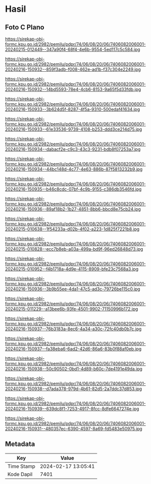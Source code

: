 # Hasil

## Foto C Plano

https://sirekap-obj-formc.kpu.go.id/2982/pemilu/pdpr/74/06/08/20/06/7406082006001-20240215-012449--347a90f4-68f4-4e6b-9554-5ed117c5c584.jpg

https://sirekap-obj-formc.kpu.go.id/2982/pemilu/pdpr/74/06/08/20/06/7406082006001-20240216-150932--859f3adb-f008-462e-ad1b-f37c304e2249.jpg

https://sirekap-obj-formc.kpu.go.id/2982/pemilu/pdpr/74/06/08/20/06/7406082006001-20240216-150932--14bd5593-78e4-4cb6-8153-9a65f5d33fdb.jpg

https://sirekap-obj-formc.kpu.go.id/2982/pemilu/pdpr/74/06/08/20/06/7406082006001-20240216-150933--3b624d5f-8287-4f5a-9310-500edaf41634.jpg

https://sirekap-obj-formc.kpu.go.id/2982/pemilu/pdpr/74/06/08/20/06/7406082006001-20240216-150933--61e33536-9739-4108-b253-ddd3ce214d75.jpg

https://sirekap-obj-formc.kpu.go.id/2982/pemilu/pdpr/74/06/08/20/06/7406082006001-20240216-150934--dabacf2e-c9c3-43c3-9231-bdb8f07253a7.jpg

https://sirekap-obj-formc.kpu.go.id/2982/pemilu/pdpr/74/06/08/20/06/7406082006001-20240216-150934--44bc148d-4c77-4e63-886b-87f5813232b9.jpg

https://sirekap-obj-formc.kpu.go.id/2982/pemilu/pdpr/74/06/08/20/06/7406082006001-20240216-150935--b46c8cdc-07bf-4c9b-9155-c386db3546fd.jpg

https://sirekap-obj-formc.kpu.go.id/2982/pemilu/pdpr/74/06/08/20/06/7406082006001-20240216-150936--89af18b2-1b27-4851-8bb6-bbcd8e75cb24.jpg

https://sirekap-obj-formc.kpu.go.id/2982/pemilu/pdpr/74/06/08/20/06/7406082006001-20240215-010638--1f54233a-d02b-4f02-a223-1d825f7221b8.jpg

https://sirekap-obj-formc.kpu.go.id/2982/pemilu/pdpr/74/06/08/20/06/7406082006001-20240215-010828--ecc7b8eb-a03a-499a-bd9f-96ed26848d73.jpg

https://sirekap-obj-formc.kpu.go.id/2982/pemilu/pdpr/74/06/08/20/06/7406082006001-20240215-010952--f4b1718a-4d9e-4115-8909-bfe23c7568a3.jpg

https://sirekap-obj-formc.kpu.go.id/2982/pemilu/pdpr/74/06/08/20/06/7406082006001-20240216-150936--3b9b55ee-4da1-47c5-ad3c-79726be115c0.jpg

https://sirekap-obj-formc.kpu.go.id/2982/pemilu/pdpr/74/06/08/20/06/7406082006001-20240215-011229--a13bee6b-93fe-4501-9902-71150996b172.jpg

https://sirekap-obj-formc.kpu.go.id/2982/pemilu/pdpr/74/06/08/20/06/7406082006001-20240216-150937--76b3183a-8ec6-4a34-a30c-72fc40db0b7c.jpg

https://sirekap-obj-formc.kpu.go.id/2982/pemilu/pdpr/74/06/08/20/06/7406082006001-20240216-150937--fa38eba6-6ad2-42d6-86a6-83b0f88af0eb.jpg

https://sirekap-obj-formc.kpu.go.id/2982/pemilu/pdpr/74/06/08/20/06/7406082006001-20240216-150938--50c90502-0bd1-4d89-b60c-7de4191e49da.jpg

https://sirekap-obj-formc.kpu.go.id/2982/pemilu/pdpr/74/06/08/20/06/7406082006001-20240216-150938--d7ada378-979d-4b61-82d5-2a7ddc37d853.jpg

https://sirekap-obj-formc.kpu.go.id/2982/pemilu/pdpr/74/06/08/20/06/7406082006001-20240216-150939--639dc8f1-7253-4917-8fcc-8dfe6647274e.jpg

https://sirekap-obj-formc.kpu.go.id/2982/pemilu/pdpr/74/06/08/20/06/7406082006001-20240216-150931--480357ec-6390-4597-8a69-fd5483e50975.jpg


## Metadata

| Key        | Value               |
| ---------- | ------------------- |
| Time Stamp | 2024-02-17 13:05:41 |
| Kode Dapil | 7401                |



